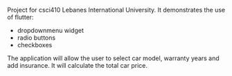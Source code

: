 Project for csci410 Lebanes International University.
It demonstrates the use of flutter:
- dropdownmenu widget
- radio buttons
- checkboxes

The application will allow the user to select car model, warranty years and add insurance. It will
calculate the total car price.